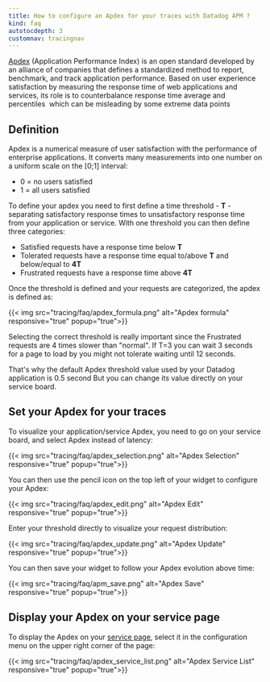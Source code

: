 ```yaml
---
title: How to configure an Apdex for your traces with Datadog APM ?
kind: faq
autotocdepth: 3
customnav: tracingnav
---
```


[Apdex](http://apdex.org/overview.html) (Application Performance Index) is an open standard developed by an alliance of companies that defines a standardized method to report, benchmark, and track application performance. Based on user experience satisfaction by measuring the response time of web applications and services, its role is to counterbalance response time average and percentiles  which can be misleading by some extreme data points

## Definition

Apdex is a numerical measure of user satisfaction with the performance of enterprise applications. It converts many measurements into one number on a uniform scale on the [0;1] interval:

* 0 = no users satisfied
* 1 = all users satisfied

To define your apdex you need to first define a time threshold - **T** - separating satisfactory response times to unsatisfactory response time from your application or service. With one threshold you can then define three categories:

* Satisfied requests have a response time below **T**
* Tolerated requests have a response time equal to/above **T** and below/equal to **4T**
* Frustrated requests have a response time above **4T**

Once the threshold is defined and your requests are categorized, the apdex is defined as:

{{< img src="tracing/faq/apdex_formula.png" alt="Apdex formula" responsive="true" popup="true">}}

Selecting the correct threshold is really important since the Frustrated requests are 4 times slower than "normal". If T=3 you can wait 3 seconds for a page to load by you might not tolerate waiting until 12 seconds.

That's why the default Apdex threshold value used by your Datadog application is 0.5 second But you can change its value directly on your service board.

## Set your Apdex for your traces

To visualize your application/service Apdex, you need to go on your service board, and select Apdex instead of latency:

{{< img src="tracing/faq/apdex_selection.png" alt="Apdex Selection" responsive="true" popup="true">}}

You can then use the pencil icon on the top left of your widget to configure your Apdex:

{{< img src="tracing/faq/apdex_edit.png" alt="Apdex Edit" responsive="true" popup="true">}}

Enter your threshold directly to visualize your request distribution:

{{< img src="tracing/faq/apdex_update.png" alt="Apdex Update" responsive="true" popup="true">}}

You can then save your widget to follow your Apdex evolution above time:

{{< img src="tracing/faq/apm_save.png" alt="Apdex Save" responsive="true" popup="true">}}

## Display your Apdex on your service page

To display the Apdex on your [service page](https://app.datadoghq.com/apm/services), select it in the configuration menu on the upper right corner of the page:

{{< img src="tracing/faq/apdex_service_list.png" alt="Apdex Service List" responsive="true" popup="true">}}